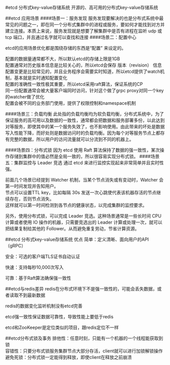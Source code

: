 #etcd 分布式key-value存储系统
开源的、高可用的分布式key-value存储系统

##etcd 应用场景
####场景一：服务发现
服务发现要解决的也是分布式系统中最常见的问题之一，即在同一个分布式集群中的进程或服务，要如何才能找到对方并建立连接。本质上来说，服务发现就是想要了解集群中是否有进程在监听 udp 或 tcp 端口，并且通过名字就可以查找和连接
####场景二：配置中心

etcd的应用场景优化都是围绕存储的东西是“配置” 来设定的。

配置的数据量通常都不大，所以默认etcd的存储上限是1GB  
配置通常对历史版本信息是比较关心的，所以etcd会保存 版本（revision） 信息  
配置变更是比较常见的，并且业务程序会需要实时知道，所以etcd提供了watch机制，基本就是实时通知配置变化  
配置的准确性一致性极其重要，所以etcd采用raft算法，保证系统的CP  
同一份配置通常会被大量客户端同时访问，针对这个做了grpc proxy对同一个key的watcher做了优化  
配置会被不同的业务部门使用，提供了权限控制和namespace机制  

####场景三：负载均衡
此处指的负载均衡均为软负载均衡，分布式系统中，为了保证服务的高可用以及数据的一致性，通常都会把数据和服务部署多份，以此达到对等服务，即使其中的某一个服务失效了，也不影响使用。由此带来的坏处是数据写入性能下降，而好处则是数据访问时的负载均衡。因为每个对等服务节点上都存有完整的数据，所以用户的访问流量就可以分流到不同的机器上。

####场景四：分布式锁
因为 etcd 使用 Raft 算法保持了数据的强一致性，某次操作存储到集群中的值必然是全局一致的，所以很容易实现分布式锁。
####场景五：集群监控与 Leader 竞选
通过 etcd 来进行监控实现起来非常简单并且实时性强。

前面几个场景已经提到 Watcher 机制，当某个节点消失或有变动时，Watcher 会第一时间发现并告知用户。  
节点可以设置TTL key，比如每隔 30s 发送一次心跳使代表该机器存活的节点继续存在，否则节点消失。  
这样就可以第一时间检测到各节点的健康状态，以完成集群的监控要求。  

另外，使用分布式锁，可以完成 Leader 竞选。这种场景通常是一些长时间 CPU 计算或者使用 IO 操作的机器，只需要竞选出的 Leader 计算或处理一次，就可以把结果复制给其他的 Follower。从而避免重复劳动，节省计算资源。

##etcd 分布式key-value存储系统 优点
简单：定义清晰、面向用户的API（gRPC）  

安全：可选的客户端TLS证书自动认证  

快速：支持每秒10,000次写入  

可靠：基于Raft算法确保强一致性  

##etcd与redis差异
redis在分布式环境下不是强一致性的，可能会丢失数据，或者读取不到最新数据

redis的数据变化监听机制没有etcd完善

etcd强一致性保证数据可靠性，导致性能上要低于redis

etcd和ZooKeeper是定位类似的项目，跟redis定位不一样

##etcd分布式锁及事务
排他性：任意时刻，只能有一个机器的一个线程能获取到锁  
容错性：只要分布式锁服务集群节点大部分存活，client就可以进行加锁解锁操作  
避免死锁：分布式锁一定能得到释放，即使client在释放之前崩溃  
